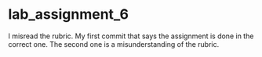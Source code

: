 # lab_assignment_6
I misread the rubric. My first commit that says the assignment is done in the correct one. The second one is a misunderstanding of the rubric.
